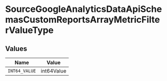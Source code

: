 # SourceGoogleAnalyticsDataApiSchemasCustomReportsArrayMetricFilterValueType


## Values

| Name          | Value         |
| ------------- | ------------- |
| `INT64_VALUE` | int64Value    |